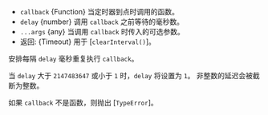 <!-- YAML
added: v0.0.1
-->

* `callback` {Function} 当定时器到点时调用的函数。
* `delay` {number} 调用 `callback` 之前等待的毫秒数。
* `...args` {any} 当调用 `callback` 时传入的可选参数。
* 返回: {Timeout} 用于 [`clearInterval()`]。

安排每隔 `delay` 毫秒重复执行 `callback`。

当 `delay` 大于 `2147483647` 或小于 `1` 时，`delay` 将设置为 `1`。
非整数的延迟会被截断为整数。

如果 `callback` 不是函数，则抛出 [`TypeError`]。

